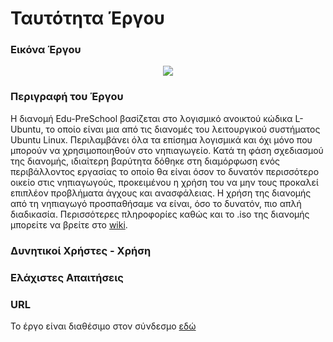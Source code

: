 # Ταυτότητα Έργου

### Εικόνα Έργου
<p align="center">
<img src="https://cloud.githubusercontent.com/assets/5394554/10328327/acb36634-6cbb-11e5-8c68-3e3aab5a6dc7.png"/>
</p>

### Περιγραφή του Έργου
Η διανομή Edu-PreSchool βασίζεται στο λογισμικό ανοικτού κώδικα L-Ubuntu, το οποίο είναι μια από τις διανομές του λειτουργικού συστήματος Ubuntu Linux. Περιλαμβάνει όλα τα επίσημα λογισμικά και όχι μόνο που μπορούν να χρησιμοποιηθούν στο νηπιαγωγείο. Κατά τη φάση σχεδιασμού της διανομής, ιδιαίτερη βαρύτητα δόθηκε στη διαμόρφωση ενός περιβάλλοντος εργασίας το οποίο θα είναι όσον το δυνατόν περισσότερο οικείο στις νηπιαγωγούς, προκειμένου η χρήση του να μην τους προκαλεί επιπλέον προβλήματα άγχους και ανασφάλειας. Η χρήση της διανομής από τη νηπιαγωγό προσπαθήσαμε να είναι, όσο το δυνατόν, πιο απλή διαδικασία. Περισσότερες πληροφορίες καθώς και το .iso της διανομής μπορείτε να βρείτε στο [wiki](https://github.com/ellak-monades-aristeias/Edu-PreSchool/wiki).


### Δυνητικοί Xρήστες - Xρήση



### Ελάχιστες Aπαιτήσεις



### URL
Το έργο είναι διαθέσιμο στον σύνδεσμο [εδώ](https://github.com/ellak-monades-aristeias/Edu-PreSchool)
